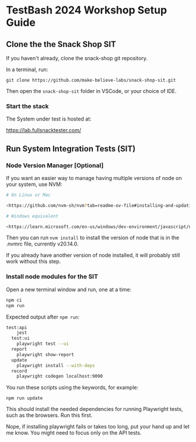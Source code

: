 # TestBash 2024 Workshop Setup Guide

## Clone the the Snack Shop SIT

If you haven't already, clone the snack-shop git repository.

 In a terminal, run:

`git clone https://github.com/make-believe-labs/snack-shop-sit.git`

Then open the `snack-shop-sit` folder in VSCode, or your choice of IDE.

### Start the stack

The System under test is hosted at:

<https://lab.fullsnacktester.com/>

## Run System Integration Tests (SIT)

### Node Version Manager [Optional]

If you want an easier way to manage having multiple versions of node on your system, use NVM:

```bash
# On Linux or Mac

<https://github.com/nvm-sh/nvm?tab=readme-ov-file#installing-and-updating>

# Windows equivalent

<https://learn.microsoft.com/en-us/windows/dev-environment/javascript/nodejs-on-windows#install-nvm-windows-nodejs-and-npm>
```

Then you can run `nvm install` to install the version of node that is in the .nvmrc file, currently v20.14.0.

If you already have another version of node installed, it will probably still work without this step.

### Install node modules for the SIT

Open a new terminal window and run, one at a time:

``` bash
npm ci
npm run
```

Expected output after `npm run`:

```bash
test:api
    jest
  test:ui
    playwright test --ui
  report
    playwright show-report
  update
    playwright install --with-deps
  record
    playwright codegen localhost:9090
```

You run these scripts using the keywords, for example:

`npm run update`

This should install the needed dependencies for running Playwright tests, such as the browsers. Run this first.

Nope, if installing playwright fails or takes too long, put your hand up and let me know. You might need to focus only on the API tests.
